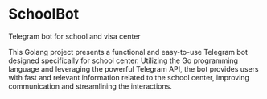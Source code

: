 # SchoolBot
Telegram bot for school and visa center


This Golang project presents a functional and easy-to-use Telegram bot designed specifically for school center. 
Utilizing the Go programming language and leveraging the powerful Telegram API, the bot provides users with fast and relevant information related to the school center, improving communication and streamlining the interactions.
